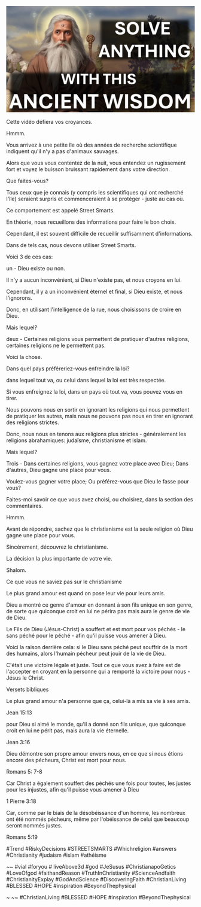 ![Video cover image](../cover.jpg "cover photo")

Cette vidéo défiera vos croyances.

Hmmm.

Vous arrivez à une petite île où des années de recherche scientifique indiquent qu'il n'y a pas d'animaux sauvages.

Alors que vous vous contentez de la nuit, vous entendez un rugissement fort et voyez le buisson bruissant rapidement dans votre direction.

Que faites-vous?

Tous ceux que je connais (y compris les scientifiques qui ont recherché l'île) seraient surpris et commenceraient à se protéger - juste au cas où.

Ce comportement est appelé Street Smarts.

En théorie, nous recueillons des informations pour faire le bon choix.

Cependant, il est souvent difficile de recueillir suffisamment d'informations.

Dans de tels cas, nous devons utiliser Street Smarts.

Voici 3 de ces cas:

un - Dieu existe ou non.

Il n'y a aucun inconvénient, si Dieu n'existe pas, et nous croyons en lui.

Cependant, il y a un inconvénient éternel et final, si Dieu existe, et nous l'ignorons.

Donc, en utilisant l'intelligence de la rue, nous choisissons de croire en Dieu.

Mais lequel?

deux - Certaines religions vous permettent de pratiquer d'autres religions, certaines religions ne le permettent pas.

Voici la chose.

Dans quel pays préféreriez-vous enfreindre la loi?

dans lequel tout va, ou celui dans lequel la loi est très respectée.

Si vous enfreignez la loi, dans un pays où tout va, vous pouvez vous en tirer.

Nous pouvons nous en sortir en ignorant les religions qui nous permettent de pratiquer les autres, mais nous ne pouvons pas nous en tirer en ignorant des religions strictes.

Donc, nous nous en tenons aux religions plus strictes - généralement les religions abrahamiques: judaïsme, christianisme et islam.

Mais lequel?

Trois - Dans certaines religions, vous gagnez votre place avec Dieu; Dans d'autres, Dieu gagne une place pour vous.

Voulez-vous gagner votre place; Ou préférez-vous que Dieu le fasse pour vous?

Faites-moi savoir ce que vous avez choisi, ou choisirez, dans la section des commentaires.

Hmmm.

Avant de répondre, sachez que le christianisme est la seule religion où Dieu gagne une place pour vous.

Sincèrement, découvrez le christianisme.

La décision la plus importante de votre vie.

Shalom.

Ce que vous ne saviez pas sur le christianisme

Le plus grand amour est quand on pose leur vie pour leurs amis.

Dieu a montré ce genre d'amour en donnant à son fils unique en son genre, de sorte que quiconque croit en lui ne périra pas mais aura le genre de vie de Dieu.

Le Fils de Dieu (Jésus-Christ) a souffert et est mort pour vos péchés - le sans péché pour le péché - afin qu'il puisse vous amener à Dieu.

Voici la raison derrière cela: si le Dieu sans péché peut souffrir de la mort des humains, alors l'humain pécheur peut jouir de la vie de Dieu.

C'était une victoire légale et juste. Tout ce que vous avez à faire est de l'accepter en croyant en la personne qui a remporté la victoire pour nous - Jésus le Christ.

Versets bibliques

Le plus grand amour n'a personne que ça, celui-là a mis sa vie à ses amis.

Jean 15:13

pour Dieu si aimé le monde, qu'il a donné son fils unique, que quiconque croit en lui ne périt pas, mais aura la vie éternelle.

Jean 3:16

Dieu démontre son propre amour envers nous, en ce que si nous étions encore des pécheurs, Christ est mort pour nous.

Romans 5: 7-8

Car Christ a également souffert des péchés une fois pour toutes, les justes pour les injustes, afin qu'il puisse vous amener à Dieu

1 Pierre 3:18

Car, comme par le biais de la désobéissance d'un homme, les nombreux ont été nommés pécheurs, même par l'obéissance de celui que beaucoup seront nommés justes.

Romans 5:19

#Trend #RiskyDecisions #STREETSMARTS #Whichreligion #answers #Christianity #judaism #islam #athéisme

~~ #vial #foryou # liveAbove3d #god #JeSusus #ChristianapoGetics #LoveOfgod #faithandReason #TruthInChristianity #ScienceAndfaith #ChristianityExplay #GodAndScience #DiscoveringFaith #ChristianLiving #BLESSED #HOPE #inspiration #BeyondThephysical

~ ~~ #ChristianLiving #BLESSED #HOPE #inspiration #BeyondThephysical